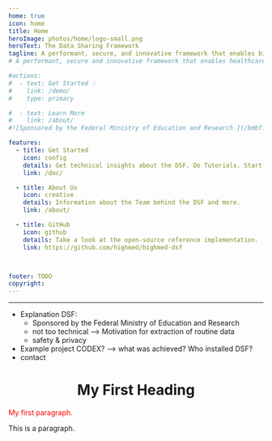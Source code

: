 ```yaml
---
home: true
icon: home
title: Home
heroImage: photos/home/logo-small.png
heroText: The Data Sharing Framework
tagline: A performant, secure, and innovative framework that enables biomedical researchers to extract value from routine data. 
# A performant, secure and innovative framework that enables healthcare data exchange across organizational boundaries. 

#actions:
#  - text: Get Started 💡
#    link: /demo/
#    type: primary

#  - text: Learn More
#    link: /about/
#![Sponsored by the Federal Ministry of Education and Research ](/bmbf.svg)

features:
  - title: Get Started 
    icon: config
    details: Get technical insights about the DSF. Do Tutorials. Start Coding 
    link: /doc/

  - title: About Us
    icon: creative
    details: Information about the Team behind the DSF and more.
    link: /about/

  - title: GitHub
    icon: github
    details: Take a look at the open-source reference implementation.
    link: https://github.com/highmed/highmed-dsf



footer: TODO 
copyright:
---
```

---


- Explanation DSF:
    - Sponsored by the Federal Ministry of Education and Research 
    - not too technical —> Motivation for extraction of routine data
    - safety & privacy 
- Example project CODEX? —> what was achieved? Who installed DSF?
- contact 

<!DOCTYPE html>
<html lang="en">
<body>
<h1  style="text-align:center;">My First Heading</h1>
<p style="color:red;">My first paragraph.</p>
<p title="I'm a tooltip">This is a paragraph.</p> 
</body>
</html>